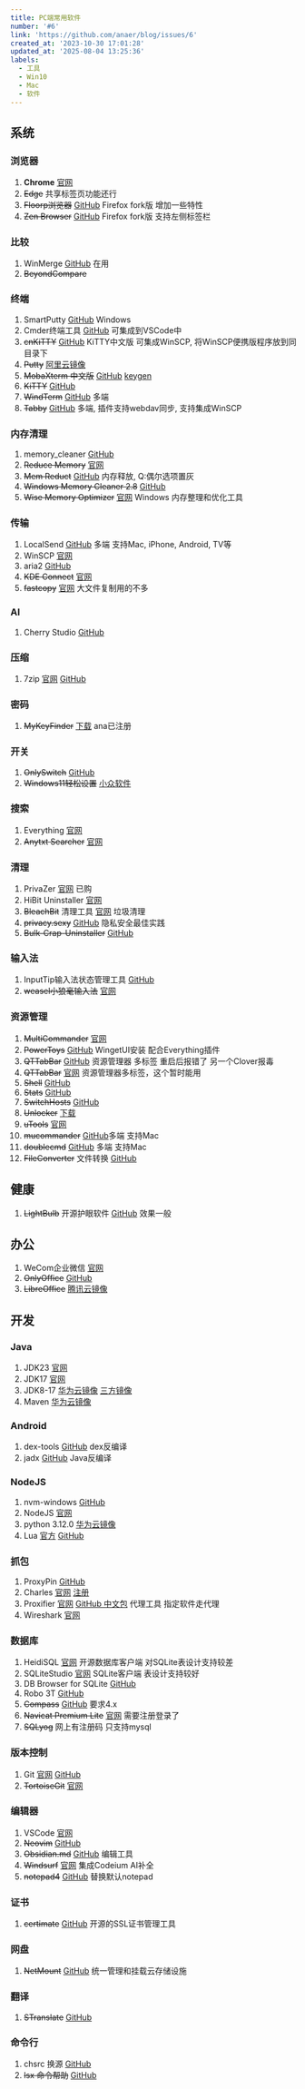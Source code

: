 ```yaml
---
title: PC端常用软件
number: '#6'
link: 'https://github.com/anaer/blog/issues/6'
created_at: '2023-10-30 17:01:28'
updated_at: '2025-08-04 13:25:36'
labels:
  - 工具
  - Win10
  - Mac
  - 软件
---
```

## 系统

### 浏览器

1. **Chrome** [官网](https://www.google.cn/chrome/?standalone=1&platform=win64&extra=stablechannel)
2. ~~Edge~~  共享标签页功能还行
3. ~~Floorp浏览器~~ [GitHub](https://github.com/Floorp-Projects/Floorp/releases) Firefox fork版 增加一些特性 
4. ~~Zen Browser~~  [GitHub](https://github.com/zen-browser/desktop) Firefox fork版 支持左侧标签栏 

### 比较
1. WinMerge [GitHub](https://github.com/WinMerge/winmerge/releases)  在用
2. ~~BeyondCompare~~

### 终端
1. SmartPutty [GitHub](https://github.com/anaer/SmartPutty) Windows
2. Cmder终端工具 [GitHub](https://github.com/cmderdev/cmder/releases) 可集成到VSCode中
3. ~~cnKiTTY~~ [GitHub](https://github.com/dZ8Lx9OwX/cnKiTTY/releases) KiTTY中文版 可集成WinSCP, 将WinSCP便携版程序放到同目录下
4. ~~Putty~~ [阿里云镜像](https://mirrors.aliyun.com/putty/latest.html)
5. ~~MobaXterm 中文版~~ [GitHub](https://github.com/RipplePiam/MobaXterm-Chinese-Simplified/releases) [keygen](https://github.com/ryanlycch/MobaXterm-keygen)
6. ~~KiTTY~~ [GitHub](https://github.com/cyd01/KiTTY/releases)       
7. ~~WindTerm~~ [GitHub](https://github.com/kingToolbox/WindTerm/releases/) 多端  
8. ~~Tabby~~ [GitHub](https://github.com/Eugeny/tabby/releases)  多端, 插件支持webdav同步, 支持集成WinSCP

### 内存清理
1. memory_cleaner [GitHub](https://github.com/H3d9/memory_cleaner/releases/)
2. ~~Reduce Memory~~ [官网](https://www.sordum.org/9197/reduce-memory-v1-7/) 
3. ~~Mem Reduct~~ [GitHub](https://github.com/henrypp/memreduct) 内存释放, Q:偶尔选项置灰
4. ~~Windows Memory Cleaner 2.8~~ [GitHub](https://github.com/IgorMundstein/WinMemoryCleaner/) 
5. ~~Wise Memory Optimizer~~ [官网](https://www.wisecleaner.com.cn/wise-memory-optimizer.html) Windows 内存整理和优化工具

### 传输
1. LocalSend [GitHub](https://github.com/localsend/localsend/releases/tag/v1.17.0) 多端 支持Mac, iPhone, Android, TV等
2. WinSCP [官网](https://winscp.net/eng/download.php)
3. aria2 [GitHub](https://github.com/aria2/aria2/releases/)
4. ~~KDE Connect~~ [官网](https://kdeconnect.kde.org/)
5. ~~fastcopy~~ [官网](https://fastcopy.jp/)   大文件复制用的不多

### AI
1. Cherry Studio [GitHub](https://github.com/CherryHQ/cherry-studio/releases)

### 压缩
1. 7zip [官网](https://www.7-zip.org/)  [GitHub](https://github.com/ip7z/7zip/releases)

### 密码
1. ~~MyKeyFinder~~ [下载](https://www.computerbild.de/download/MyKeyFinder-Plus-Kostenlose-Vollversion-31122673.html) ana已注册

### 开关
1. ~~OnlySwitch~~ [GitHub](https://github.com/jacklandrin/OnlySwitch)
2. ~~Windows11轻松设置~~ [小众软件](https://www.appinn.com/windows11-easy-setup-tools-download/)

### 搜索
1. Everything [官网](https://www.voidtools.com/zh-cn/) 
2. ~~Anytxt Searcher~~ [官网](https://anytxt.net/download/) 

### 清理
1. PrivaZer [官网](https://www.PrivaZer.com/download-pro.php) 已购 
2. HiBit Uninstaller [官网](https://www.hibitsoft.ir/Uninstaller.html) 
3. ~~BleachBit~~ 清理工具 [官网](https://www.bleachbit.org/)  垃圾清理
4. ~~privacy.sexy~~ [GitHub](https://github.com/undergroundwires/privacy.sexy) 隐私安全最佳实践 
5. ~~Bulk-Crap-Uninstaller~~ [GitHub](https://github.com/Klocman/Bulk-Crap-Uninstaller/releases) 

### 输入法
1. InputTip输入法状态管理工具 [GitHub](https://github.com/abgox/InputTip)
2. ~~weasel小狼毫输入法~~ [官网](https://rime.im/)

### 资源管理
1. ~~MultiCommander~~  [官网](http://multicommander.com/downloads) 
2. ~~PowerToys~~   [GitHub](https://github.com/microsoft/PowerToys/releases) WingetUI安装 配合Everything插件         
3. ~~QTTabBar~~ [GitHub](https://github.com/indiff/qttabbar/releases)  资源管理器 多标签 重启后报错了 另一个Clover报毒 
4. ~~QTTabBar~~ [官网](http://qttabbar.wikidot.com/) 资源管理器多标签，这个暂时能用          
5. ~~Shell~~ [GitHub](https://github.com/moudey/Shell)            
6. ~~Stats~~ [GitHub](https://github.com/exelban/stats)  
7. ~~SwitchHosts~~ [GitHub](https://github.com/oldj/SwitchHosts/releases) 
8. ~~Unlocker~~   [下载](https://www.52pojie.cn/thread-1317159-1-1.html)   
9. ~~uTools~~      [官网](https://www.u.tools/)                       
10. ~~mucommander~~ [GitHub](https://github.com/mucommander/mucommander/releases/)多端 支持Mac
11. ~~doublecmd~~  [GitHub](https://github.com/doublecmd/doublecmd/releases/) 多端 支持Mac
12. ~~FileConverter~~ 文件转换 [GitHub](https://github.com/Tichau/FileConverter/releases) 

## 健康
1. ~~LightBulb~~ 开源护眼软件 [GitHub](https://github.com/Tyrrrz/LightBulb/releases/) 效果一般

## 办公
1. WeCom企业微信 [官网](https://work.weixin.qq.com/)  
2. ~~OnlyOffice~~ [GitHub](https://github.com/ONLYOFFICE/DesktopEditors/releases)
3. ~~LibreOffice~~ [腾讯云镜像](https://mirrors.cloud.tencent.com/libreoffice/libreoffice/stable/)

## 开发

### Java
1. JDK23 [官网](https://www.oracle.com/java/technologies/downloads/#jdk23-windows) 
2. JDK17 [官网](https://www.oracle.com/java/technologies/javase/jdk17-archive-downloads.html) 
3. JDK8-17 [华为云镜像](https://repo.huaweicloud.com/java/jdk/)  [三方镜像](https://mirrors.yangxingzhen.com/jdk/)
4. Maven [华为云镜像](https://mirrors.huaweicloud.com/apache/maven/maven-3/3.9.8/binaries/)     
                                              
### Android
1. dex-tools [GitHub](https://github.com/pxb1988/dex2jar/releases)   dex反编译   
2. jadx   [GitHub](https://github.com/skylot/jadx/releases)     Java反编译 

### NodeJS
1. nvm-windows [GitHub](https://github.com/coreybutler/nvm-windows/releases)
2. NodeJS  [官网](http://www.nodejs.com.cn/)          
3. python 3.12.0 [华为云镜像](https://mirrors.huaweicloud.com/python/3.12.0/)
4. Lua [官方](https://luabinaries.sourceforge.net/download.html) [GitHub](https://github.com/rjpcomputing/luaforwindows/releases)

### 抓包
1. ProxyPin [GitHub](https://github.com/wanghongenpin/proxypin)
2. Charles [官网](https://www.charlesproxy.com/latest-release/download.do)  [注册](https://inused.github.io/pages/file/tool/CharlesKeygen.html)
3. Proxifier [官网](http://www.proxifier.com/) [GitHub 中文包](https://github.com/1564307973/Proxifier-CN) 代理工具 指定软件走代理
4. Wireshark [官网](https://www.wireshark.org)

### 数据库
1. HeidiSQL [官网](https://www.heidisql.com/)  开源数据库客户端 对SQLite表设计支持较差
2. SQLiteStudio [官网](https://sqlitestudio.pl/) SQLite客户端 表设计支持较好
3. DB Browser for SQLite [GitHub](https://github.com/sqlitebrowser/sqlitebrowser/releases)
5. Robo 3T [GitHub](https://github.com/Studio3T/robomongo/releases) 
5. ~~Compass~~ [GitHub](https://github.com/mongodb-js/compass/releases) 要求4.x
6. ~~Navicat Premium Lite~~ [官网](https://www.navicat.com.cn/download/navicat-premium-lite) 需要注册登录了
7. ~~SQLyog~~  网上有注册码 只支持mysql

### 版本控制
1. Git [官网](https://git-scm.com/downloads/win) [GitHub](https://github.com/git-for-windows/git/releases/)
2. ~~TortoiseGit~~ [官网](https://tortoisegit.org/download/)

### 编辑器
1. VSCode    [官网](https://code.visualstudio.com/)           
1. ~~Neovim~~  [GitHub](https://github.com/neovim/neovim/releases)      
2. ~~Obsidian.md~~   [GitHub](https://github.com/obsidianmd/obsidian-releases/releases/) 编辑工具 
4. ~~Windsurf~~ [官网](https://codeium.com/windsurf)     集成Codeium AI补全 
5. ~~notepad4~~   [GitHub](https://github.com/zufuliu/notepad4)   替换默认notepad    

### 证书
1. ~~certimate~~ [GitHub](https://github.com/usual2970/certimate)  开源的SSL证书管理工具 

### 网盘
1. ~~NetMount~~ [GitHub](https://github.com/VirtualHotBar/NetMount) 统一管理和挂载云存储设施

### 翻译
1. ~~STranslate~~ [GitHub](https://github.com/ZGGSONG/STranslate/releases)

### 命令行
1. chsrc 换源 [GitHub](https://github.com/RubyMetric/chsrc/releases/)
1. ~~lsx 命令帮助~~ [GitHub](https://github.com/CJSen/lsx)
